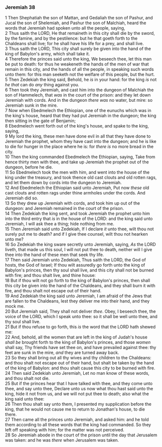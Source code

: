 ### Jeremiah 38

1 Then Shephatiah the son of Mattan, and Gedaliah the son of Pashur, and Jucal the son of Shelemiah, and Pashur the son of Malchiah, heard the words that Jeremiah had spoken unto all the people, saying,  
2 Thus saith the LORD, He that remaineth in this city shall die by the sword, by the famine, and by the pestilence: but he that goeth forth to the Chaldeans shall live; for he shall have his life for a prey, and shall live.  
3 Thus saith the LORD, This city shall surely be given into the hand of the king of Babylon's army, which shall take it.  
4 Therefore the princes said unto the king, We beseech thee, let this man be put to death: for thus he weakeneth the hands of the men of war that remain in this city, and the hands of all the people, in speaking such words unto them: for this man seeketh not the welfare of this people, but the hurt.  
5 Then Zedekiah the king said, Behold, he *is* in your hand: for the king *is* not *he that* can do *any* thing against you.  
6 Then took they Jeremiah, and cast him into the dungeon of Malchiah the son of Hammelech, that *was* in the court of the prison: and they let down Jeremiah with cords. And in the dungeon *there was* no water, but mire: so Jeremiah sunk in the mire.  
7 Now when Ebedmelech the Ethiopian, one of the eunuchs which was in the king's house, heard that they had put Jeremiah in the dungeon; the king then sitting in the gate of Benjamin;  
8 Ebedmelech went forth out of the king's house, and spake to the king, saying,  
9 My lord the king, these men have done evil in all that they have done to Jeremiah the prophet, whom they have cast into the dungeon; and he is like to die for hunger in the place where he is: for *there is* no more bread in the city.  
10 Then the king commanded Ebedmelech the Ethiopian, saying, Take from hence thirty men with thee, and take up Jeremiah the prophet out of the dungeon, before he die.  
11 So Ebedmelech took the men with him, and went into the house of the king under the treasury, and took thence old cast clouts and old rotten rags, and let them down by cords into the dungeon to Jeremiah.  
12 And Ebedmelech the Ethiopian said unto Jeremiah, Put now *these* old cast clouts and rotten rags under thine armholes under the cords. And Jeremiah did so.  
13 So they drew up Jeremiah with cords, and took him up out of the dungeon: and Jeremiah remained in the court of the prison.  
14 Then Zedekiah the king sent, and took Jeremiah the prophet unto him into the third entry that *is* in the house of the LORD: and the king said unto Jeremiah, I will ask thee a thing; hide nothing from me.  
15 Then Jeremiah said unto Zedekiah, If I declare *it* unto thee, wilt thou not surely put me to death? and if I give thee counsel, wilt thou not hearken unto me?  
16 So Zedekiah the king sware secretly unto Jeremiah, saying, *As* the LORD liveth, that made us this soul, I will not put thee to death, neither will I give thee into the hand of these men that seek thy life.  
17 Then said Jeremiah unto Zedekiah, Thus saith the LORD, the God of hosts, the God of Israel; If thou wilt assuredly go forth unto the king of Babylon's princes, then thy soul shall live, and this city shall not be burned with fire; and thou shalt live, and thine house:  
18 But if thou wilt not go forth to the king of Babylon's princes, then shall this city be given into the hand of the Chaldeans, and they shall burn it with fire, and thou shalt not escape out of their hand.  
19 And Zedekiah the king said unto Jeremiah, I am afraid of the Jews that are fallen to the Chaldeans, lest they deliver me into their hand, and they mock me.  
20 But Jeremiah said, They shall not deliver *thee*. Obey, I beseech thee, the voice of the LORD, which I speak unto thee: so it shall be well unto thee, and thy soul shall live.  
21 But if thou refuse to go forth, this *is* the word that the LORD hath shewed me:  
22 And, behold, all the women that are left in the king of Judah's house *shall be* brought forth to the king of Babylon's princes, and those *women* shall say, Thy friends have set thee on, and have prevailed against thee: thy feet are sunk in the mire, *and* they are turned away back.  
23 So they shall bring out all thy wives and thy children to the Chaldeans: and thou shalt not escape out of their hand, but shalt be taken by the hand of the king of Babylon: and thou shalt cause this city to be burned with fire.  
24 Then said Zedekiah unto Jeremiah, Let no man know of these words, and thou shalt not die.  
25 But if the princes hear that I have talked with thee, and they come unto thee, and say unto thee, Declare unto us now what thou hast said unto the king, hide it not from us, and we will not put thee to death; also what the king said unto thee:  
26 Then thou shalt say unto them, I presented my supplication before the king, that he would not cause me to return to Jonathan's house, to die there.  
27 Then came all the princes unto Jeremiah, and asked him: and he told them according to all these words that the king had commanded. So they left off speaking with him; for the matter was not perceived.  
28 So Jeremiah abode in the court of the prison until the day that Jerusalem was taken: and he was *there* when Jerusalem was taken.  
